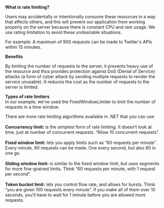 <b> What is rate limiting? </b>
<p>Users may accidentally or intentionally consume these resources in a way that affects others, and this will prevent our application from working properly on the server because there is constant CPU and ram usage. We use rating limitation to avoid these undesirable situations.</p>

<p>For example: A maximum of 900 requests can be made to Twitter's APIs within 15 minutes.</p>

<b>Benefits</b>
<p>By limiting the number of requests to the server, it prevents heavy use of the resource and thus provides protection against DoS (Denial of Service) attacks (a form of cyber attack by sending multiple requests to render the service unusable).
It reduces the cost as the number of requests to the server is limited. </p>


<b>Types of rate limiters </b> <br>
In our example, we’ve used the FixedWindowLimiter to limit the number of requests in a time window.

There are more rate limiting algorithms available in .NET that you can use:<br><br>
<b>Concurrency limit:</b> is the simplest form of rate limiting. It doesn’t look at time, just at number of concurrent requests. “Allow 10 concurrent requests”.<br><br>
<b>Fixed window limit:</b> lets you apply limits such as “60 requests per minute”. Every minute, 60 requests can be made. One every second, but also 60 in one go.<br><br>
<b>Sliding window limit:</b> is similar to the fixed window limit, but uses segments for more fine-grained limits. Think “60 requests per minute, with 1 request per second”.<br><br>
<b>Token bucket limit:</b> lets you control flow rate, and allows for bursts. Think “you are given 100 requests every minute”. If you make all of them over 10 seconds, you’ll have to wait for 1 minute before you are allowed more requests.
